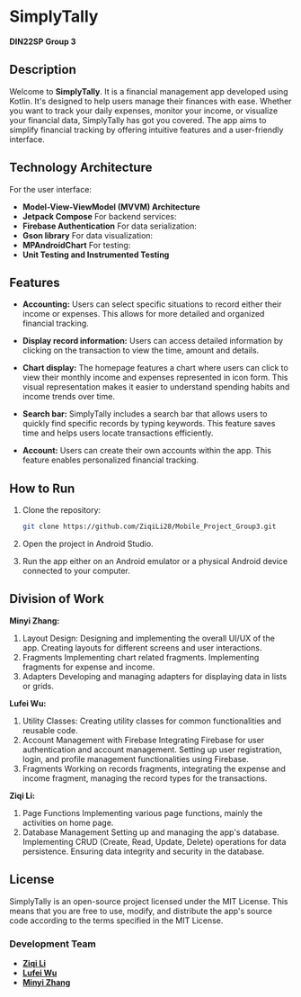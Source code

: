 # SimplyTally

**DIN22SP Group 3**

## Description

Welcome to **SimplyTally**.
It is a financial management app developed using Kotlin. It's designed to help users manage their finances with ease. Whether you want to track your daily expenses, monitor your income, or visualize your financial data, SimplyTally has got you covered. The app aims to simplify financial tracking by offering intuitive features and a user-friendly interface.

## Technology Architecture

  For the user interface:
- **Model-View-ViewModel (MVVM) Architecture**
- **Jetpack Compose**
  For backend services:
- **Firebase Authentication**
  For data serialization:
- **Gson library**
  For data visualization:
- **MPAndroidChart**
  For testing:
- **Unit Testing and Instrumented Testing**

## Features

- **Accounting:** Users can select specific situations to record either their income or expenses. This allows for more detailed and organized financial tracking.

- **Display record information:** Users can access detailed information by clicking on the transaction to view the time, amount and details.

- **Chart display:** The homepage features a chart where users can click to view their monthly income and expenses represented in icon form. This visual representation makes it easier to understand spending habits and income trends over time.

- **Search bar:** SimplyTally includes a search bar that allows users to quickly find specific records by typing keywords. This feature saves time and helps users locate transactions efficiently.

- **Account:** Users can create their own accounts within the app. This feature enables personalized financial tracking.

## How to Run

1. Clone the repository:

   ```bash
   git clone https://github.com/ZiqiLi28/Mobile_Project_Group3.git
   ```

2. Open the project in Android Studio.

3. Run the app either on an Android emulator or a physical Android device connected to your computer.

## Division of Work

**Minyi Zhang:**

1. Layout Design:
   Designing and implementing the overall UI/UX of the app.
   Creating layouts for different screens and user interactions.
2. Fragments
   Implementing chart related fragments.
   Implementing fragments for expense and income.
3. Adapters
   Developing and managing adapters for displaying data in lists or grids.

**Lufei Wu:**

1. Utility Classes:
   Creating utility classes for common functionalities and reusable code.
2. Account Management with Firebase
   Integrating Firebase for user authentication and account management.
   Setting up user registration, login, and profile management functionalities using Firebase.
3. Fragments
   Working on records fragments, integrating the expense and income fragment, managing the record types for the transactions.

**Ziqi Li:**

1. Page Functions
   Implementing various page functions, mainly the activities on home page.
2. Database Management
   Setting up and managing the app's database.
   Implementing CRUD (Create, Read, Update, Delete) operations for data persistence.
   Ensuring data integrity and security in the database.

## License

SimplyTally is an open-source project licensed under the MIT License. This means that you are free to use, modify, and distribute the app's source code according to the terms specified in the MIT License.

### Development Team

- **[Ziqi Li](https://github.com/ZiqiLi28)**
- **[Lufei Wu](https://github.com/lufeiwu22)**
- **[Minyi Zhang](https://github.com/minyizhangg)**
